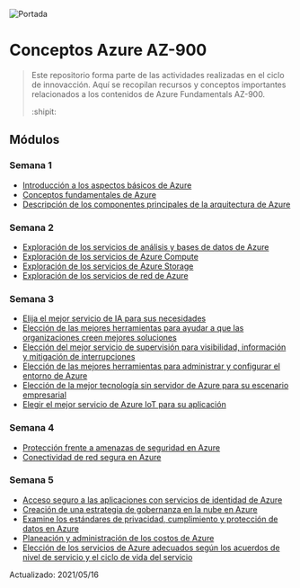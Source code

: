 ![Portada](Img/p1.png)

# Conceptos Azure AZ-900

> Este repositorio forma parte de las actividades realizadas en el ciclo de innovacción. Aquí se recopilan recursos y conceptos importantes relacionados a los contenidos de Azure Fundamentals AZ-900.
>
> :shipit:

## Módulos

### Semana 1
- [Introducción a los aspectos básicos de Azure](Content/IAF.md) 
- [Conceptos fundamentales de Azure](Content/DAFC.md)
- [Descripción de los componentes principales de la arquitectura de Azure](Content/DCAAC.md)

### Semana 2
- [Exploración de los servicios de análisis y bases de datos de Azure]()
- [Exploración de los servicios de Azure Compute]()
- [Exploración de los servicios de Azure Storage]()
- [Exploración de los servicios de red de Azure]()

### Semana 3
- [Elija el mejor servicio de IA para sus necesidades]()
- [Elección de las mejores herramientas para ayudar a que las organizaciones creen mejores soluciones]()
- [Elección del mejor servicio de supervisión para visibilidad, información y mitigación de interrupciones]()
- [Elección de las mejores herramientas para administrar y configurar el entorno de Azure]()
- [Elección de la mejor tecnología sin servidor de Azure para su escenario empresarial]()
- [Elegir el mejor servicio de Azure IoT para su aplicación]()

### Semana 4
- [Protección frente a amenazas de seguridad en Azure]()
- [Conectividad de red segura en Azure]()

### Semana 5
- [Acceso seguro a las aplicaciones con servicios de identidad de Azure]()
- [Creación de una estrategia de gobernanza en la nube en Azure]()
- [Examine los estándares de privacidad, cumplimiento y protección de datos en Azure]()
- [Planeación y administración de los costos de Azure]()
- [Elección de los servicios de Azure adecuados según los acuerdos de nivel de servicio y el ciclo de vida del servicio]()



Actualizado: 2021/05/16
